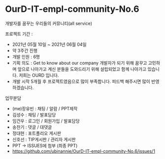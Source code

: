 # OurD-IT-empl-community-No.6
개발자를 꿈꾸는 우리들의 커뮤니티(all service)

프로젝트 기간 :
- 2021년 05월 10일 ~ 2021년 06월 04일
- 약 3주간 진행
- 개발 인원 : 6명
- 기획 의도 : Get to know about our company 개발자가 되기 위해 꿈꾸고 고민하며 앞으로 나아가고 계신 분들을 도와드리기 위해 설립되었고 함께 나아가고 있습니다. 저희는 OURD 입니다.
- 개발 시작 5개월 후 프로젝트였음으로 많이 부족합니다. 피드백 해주시면 많이 반영하겠습니다.

업무분담
- (me)장유빈 : 채팅 / 알람 / PPT제작 
- 김성수 : 채팅 / 발표담당
- 임건우 : 로그인 / 회원가입 / 발표담당
- 송찬기 : 댓글 / 대댓글
- 정대현 : 포트폴리오 게시판
- 신호선 : TIP게시판 / 관리자 게시판
- PPT -> ISSUES에 첨부 (최종 PPT)
- https://github.com/ubinannie/OurD-IT-empl-community-No.6/issues/1
